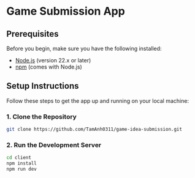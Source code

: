 # Game Submission App

## Prerequisites

Before you begin, make sure you have the following installed:

- [Node.js](https://nodejs.org/) (version 22.x or later)
- [npm](https://www.npmjs.com/) (comes with Node.js)

## Setup Instructions

Follow these steps to get the app up and running on your local machine:

### 1. Clone the Repository

```bash
git clone https://github.com/TamAnh0311/game-idea-submission.git
```

### 2. Run the Development Server

```bash
cd client
npm install
npm run dev
```
